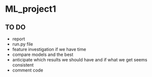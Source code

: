 # ML_project1

## TO DO
<ul>
    <li>report</li>
    <li>run.py file</li>
    <li>feature investigation if we have time</li>
    <li>compare models and the best</li>
    <li>anticipate which results we should have and if what we get seems consistent</li>
    <li>comment code</li>
</ul>


